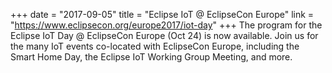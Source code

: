+++
date = "2017-09-05"
title = "Eclipse IoT @ EclipseCon Europe"
link = "https://www.eclipsecon.org/europe2017/iot-day"
+++
The program for the Eclipse IoT Day @ EclipseCon Europe (Oct 24) is now available. Join us for the many IoT events co-located with EclipseCon Europe, including the Smart Home Day, the Eclipse IoT Working Group Meeting, and more.
